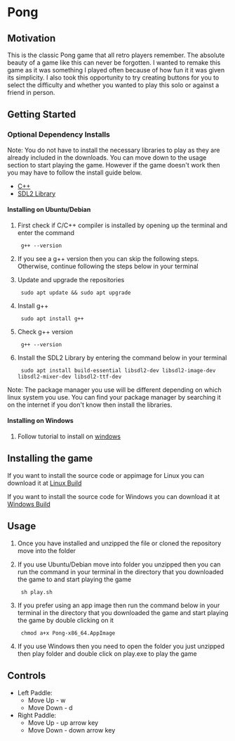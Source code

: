 # Pong
## Motivation

This is the classic Pong game that all retro players remember. The absolute beauty of a game like this can never be forgotten. I wanted to remake this game as it was something I played often because of how fun it it was given its simplicity. I also took this opportunity to try creating buttons for you to select the difficulty and whether you wanted to play this solo or against a friend in person.

## Getting Started

### Optional Dependency Installs

Note: You do not have to install the necessary libraries to play as they are already included in the downloads. You can move down to the usage section to start playing the game. However if the game doesn't work then you may have to follow the install guide below.

- [C++](https://sourceforge.net/projects/mingw-w64/files/Toolchains%20targetting%20Win32/Personal%20Builds/mingw-builds/installer/mingw-w64-install.exe/download)
- [SDL2 Library](https://www.libsdl.org/download-2.0.php)

#### Installing on Ubuntu/Debian
1. First check if C/C++ compiler is installed by opening up the terminal and enter the command

		g++ --version

2. If you see a g++ version then you can skip the following steps. Otherwise, continue following the steps below in your terminal

3. Update and upgrade the repositories

		sudo apt update && sudo apt upgrade

4. Install g++

		sudo apt install g++

5. Check g++ version

		g++ --version

6. Install the SDL2 Library by entering the command below in your terminal

		sudo apt install build-essential libsdl2-dev libsdl2-image-dev libsdl2-mixer-dev libsdl2-ttf-dev

Note: The package manager you use will be different depending on which linux system you use. You can find your package manager by searching it on the internet if you don't know then install the libraries.

#### Installing on Windows
1. Follow tutorial to install on [windows](https://www.matsson.com/prog/sdl2-mingw-w64-tutorial.php)

## Installing the game
If you want to install the source code or appimage for Linux you can download it at [Linux Build](https://github.com/TvDragon/pong_cpp/releases/tag/Linux)

If you want to install the source code for Windows you can download it at [Windows Build](https://github.com/TvDragon/pong_cpp/releases/tag/Windows)
	
## Usage

1. Once you have installed and unzipped the file or cloned the repository move into the folder

2. If you use Ubuntu/Debian move into folder you unzipped then you can run the command in your terminal in the directory that you downloaded the game to and start playing the game

		sh play.sh

3. If you prefer using an app image then run the command below in your terminal in the directory that you downloaded the game and start playing the game by double clicking on it

		chmod a+x Pong-x86_64.AppImage

4. If you use Windows then you need to open the folder you just unzipped then play folder and double click on play.exe to play the game

## Controls

- Left Paddle:
	- Move Up - w
	- Move Down - d
- Right Paddle:
	- Move Up - up arrow key
	- Move Down - down arrow key
